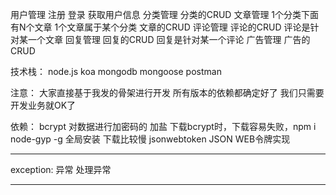 用户管理
    注册 登录 获取用户信息
分类管理
    分类的CRUD
文章管理
    1个分类下面有N个文章   1个文章属于某个分类
    文章的CRUD
评论管理
    评论的CRUD  评论是针对某一个文章
回复管理
    回复的CRUD  回复是针对某一个评论
广告管理
    广告的CRUD

技术栈：
    node.js
    koa
    mongodb
    mongoose
    postman

注意：
    大家直接基于我发的骨架进行开发
    所有版本的依赖都确定好了
    我们只需要开发业务就OK了

依赖：
    bcrypt  对数据进行加密码的  加盐
        下载bcrypt时，下载容易失败，npm i node-gyp -g 全局安装  下载比较慢
    jsonwebtoken JSON WEB令牌实现
    
----------------------------

exception:
    异常  处理异常

----------------------------
